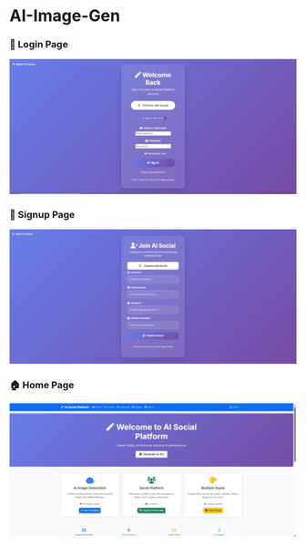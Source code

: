 # AI-Image-Gen
### 🔑 Login Page
![Login Page](screenshot/login.png)

### 📝 Signup Page
![Signup Page](screenshot/sign.png)

### 🏠 Home Page
![Home Page](screenshot/home.png)
